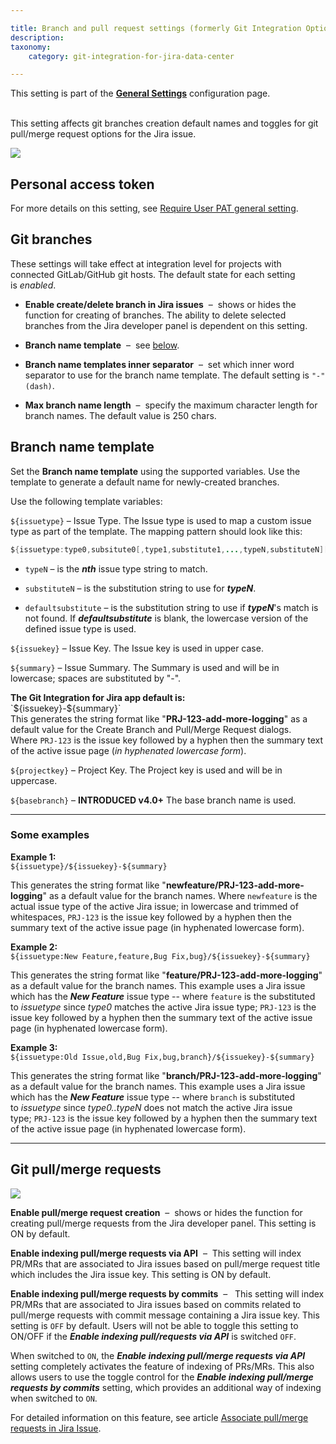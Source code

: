 ```yaml
---

title: Branch and pull request settings (formerly Git Integration Options)
description:
taxonomy:
    category: git-integration-for-jira-data-center

---
```


<div class="bbb-callout bbb--info">
    <div class="irow">
    <div class="ilogobox">
        <span class="logoimg"></span>
    </div>
    <div class="imsgbox">
        This setting is part of the <a href='/git-integration-for-jira-data-center/general-settings-gij-self-managed/'><b>General Settings</b></a> configuration page.
    </div>
    </div>
</div>
<br>

This setting affects git branches creation default names and toggles for git pull/merge request options for the Jira issue.

![](https://bigbrassband.atlassian.net/wiki/download/thumbnails/1207828745/gitserver-gencfg-branch-and-pr-settings.png?version=1&modificationDate=1647772253436&cacheVersion=1&api=v2&width=566&height=479)

## Personal access token

For more details on this setting, see [Require User PAT general setting](/git-integration-for-jira-data-center/require-user-pat-general-setting-gij-self-managed).

## Git branches

These settings will take effect at integration level for projects with connected GitLab/GitHub git hosts. The default state for each setting is _enabled_.

*   **Enable create/delete branch in Jira issues**  –  shows or hides the function for creating of branches. The ability to delete selected branches from the Jira developer panel is dependent on this setting.

*   **Branch name template**  –  see [below](#Branch-name-template).

*   **Branch name templates inner separator**  –  set which inner word separator to use for the branch name template. The default setting is `"-" (dash)`.

*   **Max branch name length**  –  specify the maximum character length for branch names. The default value is 250 chars.


## Branch name template

Set the **Branch name template** using the supported variables. Use the template to generate a default name for newly-created branches.

Use the following template variables:

`${issuetype}` – Issue Type. The Issue type is used to map a custom issue type as part of the template. The mapping pattern should look like this:

```java
${issuetype:type0,subsitute0[,type1,substitute1,...,typeN,substituteN][,defaultsubstitute]}
```
*   `typeN` – is the _**nth**_ issue type string to match.

*   `substituteN` – is the substitution string to use for _**typeN**_.

*   `defaultsubstitute` – is the substitution string to use if _**typeN**_'s match is not found. If _**defaultsubstitute**_ is blank, the lowercase version of the defined issue type is used.

`${issuekey}` – Issue Key. The Issue key is used in upper case.

`${summary}` – Issue Summary. The Summary is used and will be in lowercase; spaces are substituted by "-".

<div class="bbb-callout bbb--tip">
    <div class="irow">
    <div class="ilogobox">
        <span class="logoimg"></span>
    </div>
    <div class="imsgbox">
        <b>The Git Integration for Jira app default is:</b><br>
        `${issuekey}-${summary}`
        <div class='nextpara'>
            This generates the string format like "<b>PRJ-123-add-more-logging</b>" as a default value for the Create Branch and Pull/Merge Request dialogs. Where <code>PRJ-123</code> is the issue key followed by a hyphen then the summary text of the active issue page (<i>in hyphenated lowercase form</i>).
        </div>
    </div>
    </div>
</div>

`${projectkey}` – Project Key. The Project key is used and will be in uppercase.

`${basebranch}` – **INTRODUCED v4.0+** The base branch name is used.

* * *

### Some examples

**Example 1:**<br>
`${issuetype}/${issuekey}-${summary}`

This generates the string format like "**newfeature/PRJ-123-add-more-logging**" as a default value for the branch names. Where `newfeature` is the actual issue type of the active Jira issue; in lowercase and trimmed of whitespaces, `PRJ-123` is the issue key followed by a hyphen then the summary text of the active issue page (in hyphenated lowercase form).

**Example 2:**<br>
`${issuetype:New Feature,feature,Bug Fix,bug}/${issuekey}-${summary}`

This generates the string format like "**feature/PRJ-123-add-more-logging**" as a default value for the branch names. This example uses a Jira issue which has the _**New Feature**_ issue type -- where `feature` is the substituted to _issuetype_ since _type0_ matches the active Jira issue type; `PRJ-123` is the issue key followed by a hyphen then the summary text of the active issue page (in hyphenated lowercase form).

**Example 3:**<br>
`${issuetype:Old Issue,old,Bug Fix,bug,branch}/${issuekey}-${summary}`

This generates the string format like "**branch/PRJ-123-add-more-logging**" as a default value for the branch names. This example uses a Jira issue which has the _**New Feature**_ issue type -- where `branch` is substituted to _issuetype_ since _type0..typeN_ does not match the active Jira issue type; `PRJ-123` is the issue key followed by a hyphen then the summary text of the active issue page (in hyphenated lowercase form).

* * *

## Git pull/merge requests

![](https://bigbrassband.atlassian.net/wiki/download/attachments/1207828745/git-merge-pullreq-settings.png?version=1&modificationDate=1613124415741&cacheVersion=1&api=v2)

**Enable pull/merge request creation**  –  shows or hides the function for creating pull/merge requests from the Jira developer panel. This setting is ON by default.

**Enable indexing pull/merge requests via API**  –  This setting will index PR/MRs that are associated to Jira issues based on pull/merge request title which includes the Jira issue key. This setting is ON by default.

**Enable indexing pull/merge requests by commits**  –   This setting will index PR/MRs that are associated to Jira issues based on commits related to pull/merge requests with commit message containing a Jira issue key. This setting is `OFF` by default. Users will not be able to toggle this setting to ON/OFF if the _**Enable indexing pull/requests via API**_ is switched `OFF`.

When switched to `ON`, the _**Enable indexing pull/merge requests via API**_ setting completely activates the feature of indexing of PRs/MRs. This also allows users to use the toggle control for the _**Enable indexing pull/merge requests by commits**_ setting, which provides an additional way of indexing when switched to `ON`.

For detailed information on this feature, see article [Associate pull/merge requests in Jira Issue](/git-integration-for-jira-data-center/associate-pull-merge-requests-to-issues-based-on-commits-gij-self-managed).

